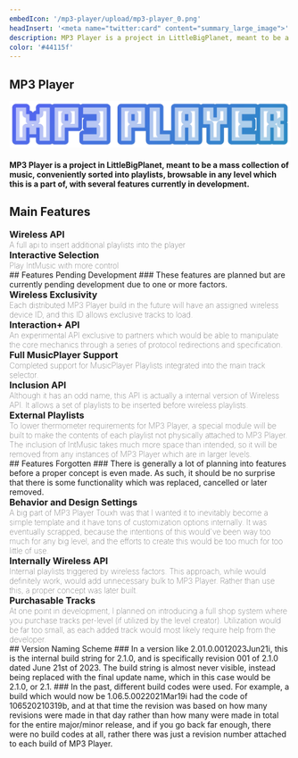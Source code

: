 ```yaml
---
embedIcon: '/mp3-player/upload/mp3-player_0.png'
headInsert: '<meta name="twitter:card" content="summary_large_image">'
description: MP3 Player is a project in LittleBigPlanet, meant to be a mass collection of music, conveniently sorted into playlists, browsable in any level which this is a part of, with several features currently in development.
color: '#44115f'
---
```

## MP3 Player
![MP3 Player Logo](./upload/mp3-player_0.png)
#### MP3 Player is a project in LittleBigPlanet, meant to be a mass collection of music, conveniently sorted into playlists, browsable in any level which this is a part of, with several features currently in development.
## Main Features
<div class="filedownload-container"><h3 style="font-size: 16px;margin-block: 0;">Wireless API</h3><h4 style="font-size: 14px;margin-block: 0;font-weight: 100;">A full api to insert additional playlists into the player</h4></div><div class="filedownload-container"><h3 style="font-size: 16px;margin-block: 0;">Interactive Selection</h3><h4 style="font-size: 14px;margin-block: 0;font-weight: 100;">Play IntMusic with more control</h4></div>
## Features Pending Development
### These features are planned but are currently pending development due to one or more factors.
<div class="filedownload-container"><h3 style="font-size: 16px;margin-block: 0;">Wireless Exclusivity</h3><h4 style="font-size: 14px;margin-block: 0;font-weight: 100;">Each distributed MP3 Player build in the future will have an assigned wireless device ID, and this ID allows exclusive tracks to load.</h4></div><div class="filedownload-container"><h3 style="font-size: 16px;margin-block: 0;">Interaction+ API</h3><h4 style="font-size: 14px;margin-block: 0;font-weight: 100;">An experimental API exclusive to partners which would be able to manipulate the core mechanics through a series of protocol redirections and specification.</h4></div><div class="filedownload-container"><h3 style="font-size: 16px;margin-block: 0;">Full MusicPlayer Support</h3><h4 style="font-size: 14px;margin-block: 0;font-weight: 100;">Completed support for MusicPlayer Playlists integrated into the main track selector.</h4></div><div class="filedownload-container"><h3 style="font-size: 16px;margin-block: 0;">Inclusion API</h3><h4 style="font-size: 14px;margin-block: 0;font-weight: 100;">Although it has an odd name, this API is actually a internal version of Wireless API. It allows a set of playlists to be inserted before wireless playlists.</h4></div><div class="filedownload-container"><h3 style="font-size: 16px;margin-block: 0;">External Playlists</h3><h4 style="font-size: 14px;margin-block: 0;font-weight: 100;">To lower thermometer requirements for MP3 Player, a special module will be built to make the contents of each playlist not physically attached to MP3 Player. The inclusion of IntMusic takes much more space than intended, so it will be removed from any instances of MP3 Player which are in larger levels.</h4></div>
## Features Forgotten
### There is generally a lot of planning into features before a proper concept is even made. As such, it should be no surprise that there is some functionality which was replaced, cancelled or later removed.
<div class="filedownload-container"><h3 style="font-size: 16px;margin-block: 0;">Behavior and Design Settings</h3><h4 style="font-size: 14px;margin-block: 0;font-weight: 100;">A big part of MP3 Player Touxh was that I wanted it to inevitably become a simple template and it have tons of customization options internally. It was eventually scrapped, because the intentions of this would've been way too much for any big level, and the efforts to create this would be too much for too little of use.</h4></div><div class="filedownload-container"><h3 style="font-size: 16px;margin-block: 0;">Internally Wireless API</h3><h4 style="font-size: 14px;margin-block: 0;font-weight: 100;">Internal playlists triggered by wireless factors. This approach, while would definitely work, would add unnecessary bulk to MP3 Player. Rather than use this, a proper concept was later built.</h4></div><div class="filedownload-container"><h3 style="font-size: 16px;margin-block: 0;">Purchasable Tracks</h3><h4 style="font-size: 14px;margin-block: 0;font-weight: 100;">At one point in development, I planned on introducing a full shop system where you purchase tracks per-level (if utilized by the level creator). Utilization would be far too small, as each added track would most likely require help from the developer.</h4></div>
## Version Naming Scheme
### In a version like 2.01.0.0012023Jun21i, this is the internal build string for 2.1.0, and is specifically revision 001 of 2.1.0 dated June 21st of 2023. The build string is almost never visible, instead being replaced with the final update name, which in this case would be 2.1.0, or 2.1.
### In the past, different build codes were used. For example, a build which would now be 1.06.5.0022021Mar19i had the code of 106520210319b, and at that time the revision was based on how many revisions were made in that day rather than how many were made in total for the entire major/minor release, and if you go back far enough, there were no build codes at all, rather there was just a revision number attached to each build of MP3 Player.
